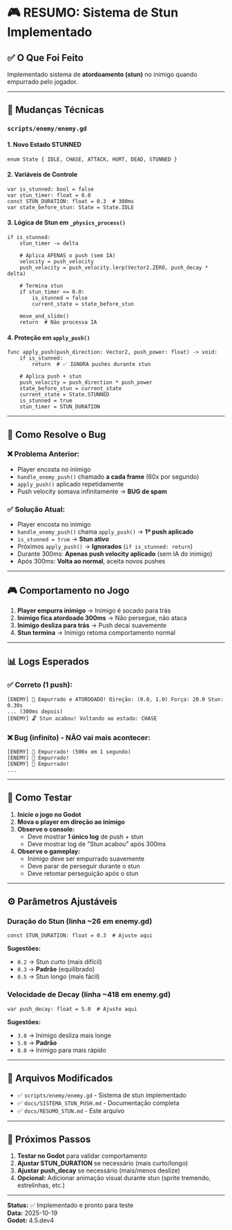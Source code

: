 # 🎮 RESUMO: Sistema de Stun Implementado

## ✅ O Que Foi Feito

Implementado sistema de **atordoamento (stun)** no inimigo quando empurrado pelo jogador.

---

## 🔧 Mudanças Técnicas

### `scripts/enemy/enemy.gd`

#### 1. Novo Estado STUNNED
```gdscript
enum State { IDLE, CHASE, ATTACK, HURT, DEAD, STUNNED }
```

#### 2. Variáveis de Controle
```gdscript
var is_stunned: bool = false
var stun_timer: float = 0.0
const STUN_DURATION: float = 0.3  # 300ms
var state_before_stun: State = State.IDLE
```

#### 3. Lógica de Stun em `_physics_process()`
```gdscript
if is_stunned:
    stun_timer -= delta
    
    # Aplica APENAS o push (sem IA)
    velocity = push_velocity
    push_velocity = push_velocity.lerp(Vector2.ZERO, push_decay * delta)
    
    # Termina stun
    if stun_timer <= 0.0:
        is_stunned = false
        current_state = state_before_stun
    
    move_and_slide()
    return  # Não processa IA
```

#### 4. Proteção em `apply_push()`
```gdscript
func apply_push(push_direction: Vector2, push_power: float) -> void:
    if is_stunned:
        return  # ✅ IGNORA pushes durante stun
    
    # Aplica push + stun
    push_velocity = push_direction * push_power
    state_before_stun = current_state
    current_state = State.STUNNED
    is_stunned = true
    stun_timer = STUN_DURATION
```

---

## 🎯 Como Resolve o Bug

### ❌ Problema Anterior:
- Player encosta no inimigo
- `handle_enemy_push()` chamado **a cada frame** (60x por segundo)
- `apply_push()` aplicado repetidamente
- Push velocity somava infinitamente → **BUG de spam**

### ✅ Solução Atual:
- Player encosta no inimigo
- `handle_enemy_push()` chama `apply_push()` → **1º push aplicado**
- `is_stunned = true` → **Stun ativo**
- Próximos `apply_push()` → **Ignorados** (`if is_stunned: return`)
- Durante 300ms: **Apenas push velocity aplicado** (sem IA do inimigo)
- Após 300ms: **Volta ao normal**, aceita novos pushes

---

## 🎮 Comportamento no Jogo

1. **Player empurra inimigo** → Inimigo é socado para trás
2. **Inimigo fica atordoado 300ms** → Não persegue, não ataca
3. **Inimigo desliza para trás** → Push decai suavemente
4. **Stun termina** → Inimigo retoma comportamento normal

---

## 📊 Logs Esperados

### ✅ Correto (1 push):
```
[ENEMY] 💨 Empurrado e ATORDOADO! Direção: (0.0, 1.0) Força: 20.0 Stun: 0.30s
... (300ms depois)
[ENEMY] 🔓 Stun acabou! Voltando ao estado: CHASE
```

### ❌ Bug (infinito) - NÃO vai mais acontecer:
```
[ENEMY] 💨 Empurrado! (500x em 1 segundo)
[ENEMY] 💨 Empurrado!
[ENEMY] 💨 Empurrado!
...
```

---

## 🧪 Como Testar

1. **Inicie o jogo no Godot**
2. **Mova o player em direção ao inimigo**
3. **Observe o console:**
   - Deve mostrar **1 único log** de push + stun
   - Deve mostrar log de "Stun acabou" após 300ms
4. **Observe o gameplay:**
   - Inimigo deve ser empurrado suavemente
   - Deve parar de perseguir durante o stun
   - Deve retomar perseguição após o stun

---

## ⚙️ Parâmetros Ajustáveis

### Duração do Stun (linha ~26 em enemy.gd)
```gdscript
const STUN_DURATION: float = 0.3  # Ajuste aqui
```

**Sugestões:**
- `0.2` → Stun curto (mais difícil)
- `0.3` → **Padrão** (equilibrado)
- `0.5` → Stun longo (mais fácil)

### Velocidade de Decay (linha ~418 em enemy.gd)
```gdscript
var push_decay: float = 5.0  # Ajuste aqui
```

**Sugestões:**
- `3.0` → Inimigo desliza mais longe
- `5.0` → **Padrão**
- `8.0` → Inimigo para mais rápido

---

## 📁 Arquivos Modificados

- ✅ `scripts/enemy/enemy.gd` - Sistema de stun implementado
- ✅ `docs/SISTEMA_STUN_PUSH.md` - Documentação completa
- ✅ `docs/RESUMO_STUN.md` - Este arquivo

---

## 🎯 Próximos Passos

1. **Testar no Godot** para validar comportamento
2. **Ajustar STUN_DURATION** se necessário (mais curto/longo)
3. **Ajustar push_decay** se necessário (mais/menos deslize)
4. **Opcional:** Adicionar animação visual durante stun (sprite tremendo, estrelinhas, etc.)

---

**Status:** ✅ Implementado e pronto para teste  
**Data:** 2025-10-19  
**Godot:** 4.5.dev4
